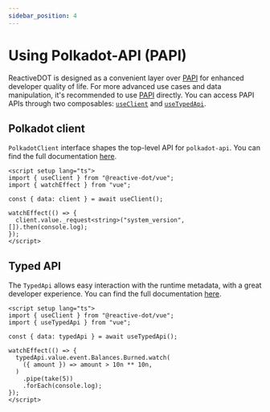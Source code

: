```yaml
---
sidebar_position: 4
---
```


# Using Polkadot-API (PAPI)

ReactiveDOT is designed as a convenient layer over [PAPI](https://papi.how/) for enhanced developer quality of life. For more advanced use cases and data manipulation, it's recommended to use [PAPI](https://papi.how/) directly. You can access PAPI APIs through two composables: [`useClient`](/api/vue/function/useClient) and [`useTypedApi`](/api/vue/function/useTypedApi).

## Polkadot client

`PolkadotClient` interface shapes the top-level API for `polkadot-api`. You can find the full documentation [here](https://papi.how/client).

```vue
<script setup lang="ts">
import { useClient } from "@reactive-dot/vue";
import { watchEffect } from "vue";

const { data: client } = await useClient();

watchEffect(() => {
  client.value._request<string>("system_version", []).then(console.log);
});
</script>
```

## Typed API

The `TypedApi` allows easy interaction with the runtime metadata, with a great developer experience. You can find the full documentation [here](https://papi.how/typed).

```vue
<script setup lang="ts">
import { useClient } from "@reactive-dot/vue";
import { useTypedApi } from "vue";

const { data: typedApi } = await useTypedApi();

watchEffect(() => {
  typedApi.value.event.Balances.Burned.watch(
    ({ amount }) => amount > 10n ** 10n,
  )
    .pipe(take(5))
    .forEach(console.log);
});
</script>
```
